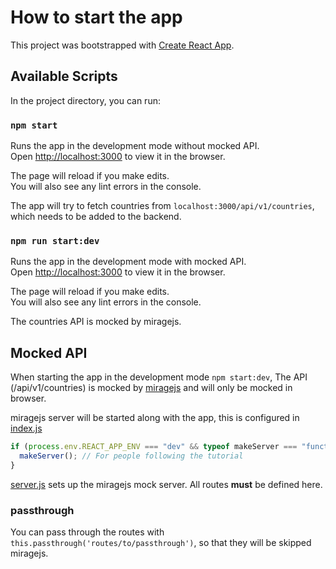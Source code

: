 # How to start the app

This project was bootstrapped with [Create React App](https://github.com/facebook/create-react-app).

## Available Scripts

In the project directory, you can run:

### `npm start`

Runs the app in the development mode without mocked API.\
Open [http://localhost:3000](http://localhost:3000) to view it in the browser.

The page will reload if you make edits.\
You will also see any lint errors in the console.

The app will try to fetch countries from `localhost:3000/api/v1/countries`, which needs to be added to the backend.

### `npm run start:dev`

Runs the app in the development mode with mocked API.\
Open [http://localhost:3000](http://localhost:3000) to view it in the browser.

The page will reload if you make edits.\
You will also see any lint errors in the console.

The countries API is mocked by miragejs.

## Mocked API

When starting the app in the development mode `npm start:dev`, The API (/api/v1/countries) is mocked by [miragejs](https://miragejs.com/) and will only be mocked in browser. 

miragejs server will be started along with the app, this is configured in [index.js](src/index.js)

```js
if (process.env.REACT_APP_ENV === "dev" && typeof makeServer === "function") {
  makeServer(); // For people following the tutorial
}
```

[server.js](src/server.js) sets up the miragejs mock server. All routes **must** be defined here.

### passthrough

You can pass through the routes with `this.passthrough('routes/to/passthrough')`, so that they will be skipped miragejs.

